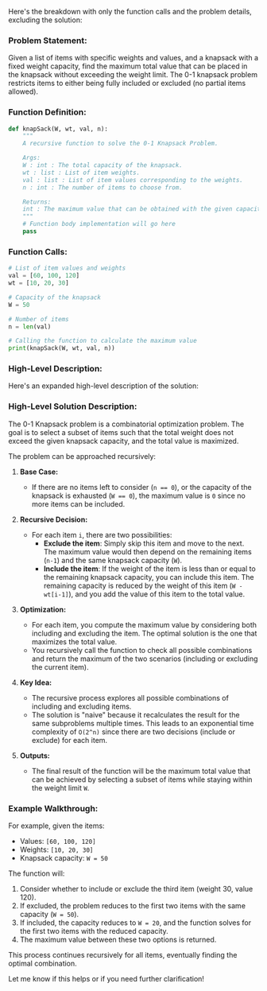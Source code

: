 Here's the breakdown with only the function calls and the problem details, excluding the solution:

### Problem Statement:
Given a list of items with specific weights and values, and a knapsack with a fixed weight capacity, find the maximum total value that can be placed in the knapsack without exceeding the weight limit. The 0-1 knapsack problem restricts items to either being fully included or excluded (no partial items allowed).

### Function Definition:
```python
def knapSack(W, wt, val, n):
    """
    A recursive function to solve the 0-1 Knapsack Problem.

    Args:
    W : int : The total capacity of the knapsack.
    wt : list : List of item weights.
    val : list : List of item values corresponding to the weights.
    n : int : The number of items to choose from.

    Returns:
    int : The maximum value that can be obtained with the given capacity.
    """
    # Function body implementation will go here
    pass
```

### Function Calls:
```python
# List of item values and weights
val = [60, 100, 120]
wt = [10, 20, 30]

# Capacity of the knapsack
W = 50

# Number of items
n = len(val)

# Calling the function to calculate the maximum value
print(knapSack(W, wt, val, n))
```

### High-Level Description:
Here's an expanded high-level description of the solution:

### High-Level Solution Description:
The 0-1 Knapsack problem is a combinatorial optimization problem. The goal is to select a subset of items such that the total weight does not exceed the given knapsack capacity, and the total value is maximized.

The problem can be approached recursively:

1. **Base Case:**
   - If there are no items left to consider (`n == 0`), or the capacity of the knapsack is exhausted (`W == 0`), the maximum value is `0` since no more items can be included.

2. **Recursive Decision:**
   - For each item `i`, there are two possibilities:
     - **Exclude the item**: Simply skip this item and move to the next. The maximum value would then depend on the remaining items (`n-1`) and the same knapsack capacity (`W`).
     - **Include the item**: If the weight of the item is less than or equal to the remaining knapsack capacity, you can include this item. The remaining capacity is reduced by the weight of this item (`W - wt[i-1]`), and you add the value of this item to the total value.
     
3. **Optimization:**
   - For each item, you compute the maximum value by considering both including and excluding the item. The optimal solution is the one that maximizes the total value.
   - You recursively call the function to check all possible combinations and return the maximum of the two scenarios (including or excluding the current item).

4. **Key Idea:**
   - The recursive process explores all possible combinations of including and excluding items.
   - The solution is "naive" because it recalculates the result for the same subproblems multiple times. This leads to an exponential time complexity of `O(2^n)` since there are two decisions (include or exclude) for each item.

5. **Outputs:**
   - The final result of the function will be the maximum total value that can be achieved by selecting a subset of items while staying within the weight limit `W`.

### Example Walkthrough:
For example, given the items:
- Values: `[60, 100, 120]`
- Weights: `[10, 20, 30]`
- Knapsack capacity: `W = 50`

The function will:
1. Consider whether to include or exclude the third item (weight 30, value 120).
2. If excluded, the problem reduces to the first two items with the same capacity (`W = 50`).
3. If included, the capacity reduces to `W = 20`, and the function solves for the first two items with the reduced capacity.
4. The maximum value between these two options is returned.

This process continues recursively for all items, eventually finding the optimal combination.

Let me know if this helps or if you need further clarification!
